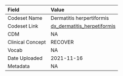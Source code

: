 |Field            |Value                       |
|:----------------|:---------------------------|
|Codeset Name     |Dermatitis herpertiformis   |
|Codeset Link     |[dx_dermatitis_herpetiformis](https://github.com/PEDSnet/Variable-Dictionary/blob/main/condition/dx_dermatitis_herpetiformis.csv)|
|CDM              |NA                          |
|Clinical Concept |RECOVER                     |
|Vocab            |NA                          |
|Date Uploaded    |2021-11-16                  |
|Metadata         |NA                          |
